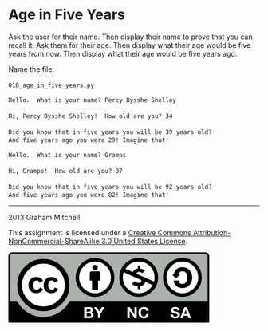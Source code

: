 # Age in Five Years

Ask the user for their name. Then display their name to prove that you can recall it. Ask them for their age. Then display what their age would be five years from now. Then display what their age would be five years ago.

Name the file:

`018_age_in_five_years.py`

```
Hello.  What is your name? Percy Bysshe Shelley

Hi, Percy Bysshe Shelley!  How old are you? 34

Did you know that in five years you will be 39 years old?
And five years ago you were 29! Imagine that!
```

```
Hello.  What is your name? Gramps

Hi, Gramps!  How old are you? 87

Did you know that in five years you will be 92 years old?
And five years ago you were 82! Imagine that!
```

---


2013 Graham Mitchell


This assignment is licensed under a
[Creative Commons Attribution-NonCommercial-ShareAlike 3.0 United States License](https://creativecommons.org/licenses/by-nc-sa/3.0/us/deed.en_US).  

![Creative Commons License](images/by-nc-sa.png)
